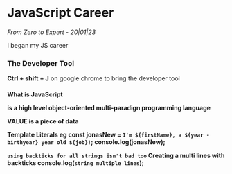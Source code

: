 <h1>JavaScript Career</h1> <i>From Zero to Expert</i> -
<i>20|01|23</i>
<p>I began my JS career</p>
<h3>The Developer Tool</h3>

<p><b>Ctrl + shift + J</b> on google chrome to bring the developer tool</p>

<h4>What is JavaScript</4>
<p>is a high level object-oriented multi-paradign programming language</p>

VALUE
is a piece of data

Template Literals 
eg const jonasNew = `I'm ${firstName}, a ${year - birthyear} year old ${job}!`;
console.log(jonasNew);

`using backticks for all strings isn't bad too`
Creating a multi lines with backticks
console.log(`string
multiple
lines`);
